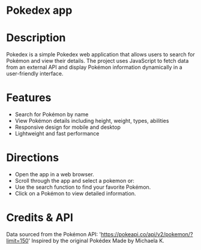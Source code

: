 # Pokedex app

# Description
Pokedex is a simple Pokedex web application that allows users to search for Pokémon and view their details. 
The project uses JavaScript to fetch data from an external API and display Pokémon information dynamically in a user-friendly interface.

# Features
- Search for Pokémon by name
- View Pokémon details including height, weight, types, abilities
- Responsive design for mobile and desktop
- Lightweight and fast performance

# Directions
- Open the app in a web browser.
- Scroll through the app and select a pokemon or:
- Use the search function to find your favorite Pokémon.
- Click on a Pokémon to view detailed information.

# Credits & API
Data sourced from the Pokémon API: 'https://pokeapi.co/api/v2/pokemon/?limit=150'
Inspired by the original Pokédex
Made by Michaela K.